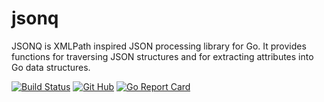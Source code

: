 # jsonq

JSONQ is XMLPath inspired JSON processing library for Go. It provides
functions for traversing JSON structures and for extracting attributes
into Go data structures.

[![Build Status](https://img.shields.io/github/workflow/status/markkurossi/jsonq/Go)](https://github.com/markkurossi/jsonq/actions)
[![Git Hub](https://img.shields.io/github/last-commit/markkurossi/jsonq.svg)](https://github.com/markkurossi/jsonq/actions)
[![Go Report Card](https://goreportcard.com/badge/github.com/markkurossi/jsonq)](https://goreportcard.com/report/github.com/markkurossi/jsonq)
